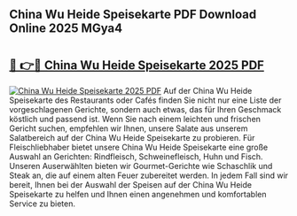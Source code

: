 ## China Wu Heide Speisekarte PDF Download Online 2025 MGya4

# <h2><a href="http://gccl59h.nevu.top/?p=China+Wu+Heide+Speisekarte">🔗 👉🔴 China Wu Heide Speisekarte 2025 PDF</a></h2>

[![China Wu Heide Speisekarte 2025 PDF](https://i.imgur.com/dBaPXMq.png)](http://gccl59h.nevu.top/?p=China+Wu+Heide+Speisekarte)
Auf der China Wu Heide Speisekarte des Restaurants oder Cafés finden Sie nicht nur eine Liste der vorgeschlagenen Gerichte, sondern auch etwas, das für Ihren Geschmack köstlich und passend ist. Wenn Sie nach einem leichten und frischen Gericht suchen, empfehlen wir Ihnen, unsere Salate aus unserem Salatbereich auf der China Wu Heide Speisekarte zu probieren. Für Fleischliebhaber bietet unsere China Wu Heide Speisekarte eine große Auswahl an Gerichten: Rindfleisch, Schweinefleisch, Huhn und Fisch. Unseren Auserwählten bieten wir Gourmet-Gerichte wie Schaschlik und Steak an, die auf einem alten Feuer zubereitet werden. In jedem Fall sind wir bereit, Ihnen bei der Auswahl der Speisen auf der China Wu Heide Speisekarte zu helfen und Ihnen einen angenehmen und komfortablen Service zu bieten.
